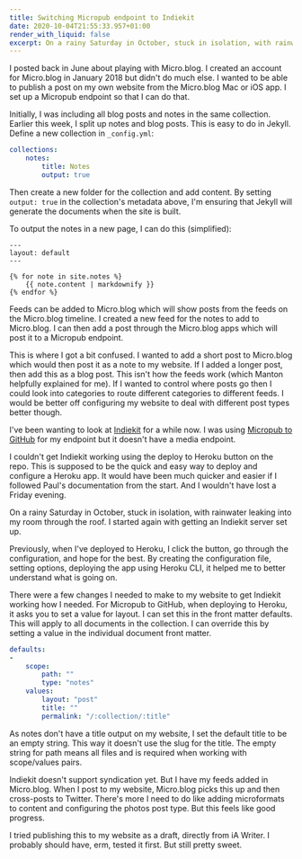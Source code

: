 ```yaml
---
title: Switching Micropub endpoint to Indiekit
date: 2020-10-04T21:55:33.957+01:00
render_with_liquid: false
excerpt: On a rainy Saturday in October, stuck in isolation, with rainwater leaking into my room through the roof.
---
```

I posted back in June about playing with Micro.blog. I created an account for Micro.blog in January 2018 but didn't do much else. I wanted to be able to publish a post on my own website from the Micro.blog Mac or iOS app. I set up a Micropub endpoint so that I can do that.

Initially, I was including all blog posts and notes in the same collection. Earlier this week, I split up notes and blog posts. This is easy to do in Jekyll. Define a new collection in `_config.yml`:

```yaml
collections:
    notes:
        title: Notes
        output: true
```

Then create a new folder for the collection and add content. By setting `output: true` in the collection's metadata above, I'm ensuring that Jekyll will generate the documents when the site is built.

To output the notes in a new page, I can do this (simplified):

```liquid
---
layout: default
---

{% for note in site.notes %}
    {{ note.content | markdownify }}
{% endfor %}
```

Feeds can be added to Micro.blog which will show posts from the feeds on the Micro.blog timeline. I created a new feed for the notes to add to Micro.blog. I can then add a post through the Micro.blog apps which will post it to a Micropub endpoint.

This is where I got a bit confused. I wanted to add a short post to Micro.blog which would then post it as a note to my website. If I added a longer post, then add this as a blog post. This isn't how the feeds work (which Manton helpfully explained for me). If I wanted to control where posts go then I could look into categories to route different categories to different feeds. I would be better off configuring my website to deal with different post types better though.

I've been wanting to look at [Indiekit](https://github.com/getindiekit/indiekit) for a while now. I was using [Micropub to GitHub](https://github.com/voxpelli/webpage-micropub-to-github) for my endpoint but it doesn't have a media endpoint.

I couldn't get Indiekit working using the deploy to Heroku button on the repo. This is supposed to be the quick and easy way to deploy and configure a Heroku app. It would have been much quicker and easier if I followed Paul's documentation from the start. And I wouldn't have lost a Friday evening.

On a rainy Saturday in October, stuck in isolation, with rainwater leaking into my room through the roof. I started again with getting an Indiekit server set up.

Previously, when I've deployed to Heroku, I click the button, go through the configuration, and hope for the best. By creating the configuration file, setting options, deploying the app using Heroku CLI, it helped me to better understand what is going on.

There were a few changes I needed to make to my website to get Indiekit working how I needed. For Micropub to GitHub, when deploying to Heroku, it asks you to set a value for layout. I can set this in the front matter defaults. This will apply to all documents in the collection. I can override this by setting a value in the individual document front matter.

```yaml
defaults:
-
    scope:
        path: ""
        type: "notes"
    values:
        layout: "post"
        title: ""
        permalink: "/:collection/:title"
```

As notes don't have a title output on my website, I set the default title to be an empty string. This way it doesn't use the slug for the title. The empty string for path means all files and is required when working with scope/values pairs.

Indiekit doesn't support syndication yet. But I have my feeds added in Micro.blog. When I post to my website, Micro.blog picks this up and then cross-posts to Twitter. There's more I need to do like adding microformats to content and configuring the photos post type. But this feels like good progress.

I tried publishing this to my website as a draft, directly from iA Writer. I probably should have, erm, tested it first. But still pretty sweet.
